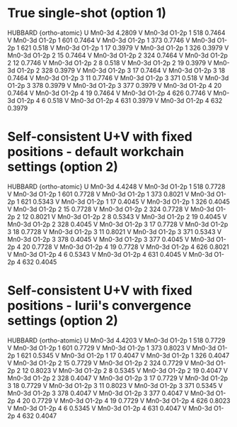# True single-shot (option 1)

HUBBARD {ortho-atomic}
 U Mn0-3d 4.2809
 V Mn0-3d O1-2p 1 518 0.7464
 V Mn0-3d O1-2p 1 601 0.7464
 V Mn0-3d O1-2p 1 373 0.7746
 V Mn0-3d O1-2p 1 621 0.518
 V Mn0-3d O1-2p 1 17 0.3979
 V Mn0-3d O1-2p 1 326 0.3979
 V Mn0-3d O1-2p 2 15 0.7464
 V Mn0-3d O1-2p 2 324 0.7464
 V Mn0-3d O1-2p 2 12 0.7746
 V Mn0-3d O1-2p 2 8 0.518
 V Mn0-3d O1-2p 2 19 0.3979
 V Mn0-3d O1-2p 2 328 0.3979
 V Mn0-3d O1-2p 3 17 0.7464
 V Mn0-3d O1-2p 3 18 0.7464
 V Mn0-3d O1-2p 3 11 0.7746
 V Mn0-3d O1-2p 3 371 0.518
 V Mn0-3d O1-2p 3 378 0.3979
 V Mn0-3d O1-2p 3 377 0.3979
 V Mn0-3d O1-2p 4 20 0.7464
 V Mn0-3d O1-2p 4 19 0.7464
 V Mn0-3d O1-2p 4 626 0.7746
 V Mn0-3d O1-2p 4 6 0.518
 V Mn0-3d O1-2p 4 631 0.3979
 V Mn0-3d O1-2p 4 632 0.3979

# Self-consistent U+V with fixed positions - default workchain settings (option 2)

HUBBARD {ortho-atomic}
 U Mn0-3d 4.4248
 V Mn0-3d O1-2p 1 518 0.7728
 V Mn0-3d O1-2p 1 601 0.7728
 V Mn0-3d O1-2p 1 373 0.8021
 V Mn0-3d O1-2p 1 621 0.5343
 V Mn0-3d O1-2p 1 17 0.4045
 V Mn0-3d O1-2p 1 326 0.4045
 V Mn0-3d O1-2p 2 15 0.7728
 V Mn0-3d O1-2p 2 324 0.7728
 V Mn0-3d O1-2p 2 12 0.8021
 V Mn0-3d O1-2p 2 8 0.5343
 V Mn0-3d O1-2p 2 19 0.4045
 V Mn0-3d O1-2p 2 328 0.4045
 V Mn0-3d O1-2p 3 17 0.7728
 V Mn0-3d O1-2p 3 18 0.7728
 V Mn0-3d O1-2p 3 11 0.8021
 V Mn0-3d O1-2p 3 371 0.5343
 V Mn0-3d O1-2p 3 378 0.4045
 V Mn0-3d O1-2p 3 377 0.4045
 V Mn0-3d O1-2p 4 20 0.7728
 V Mn0-3d O1-2p 4 19 0.7728
 V Mn0-3d O1-2p 4 626 0.8021
 V Mn0-3d O1-2p 4 6 0.5343
 V Mn0-3d O1-2p 4 631 0.4045
 V Mn0-3d O1-2p 4 632 0.4045

# Self-consistent U+V with fixed positions - Iurii's convergence settings (option 2)

HUBBARD {ortho-atomic}
 U Mn0-3d 4.4203
 V Mn0-3d O1-2p 1 518 0.7729
 V Mn0-3d O1-2p 1 601 0.7729
 V Mn0-3d O1-2p 1 373 0.8023
 V Mn0-3d O1-2p 1 621 0.5345
 V Mn0-3d O1-2p 1 17 0.4047
 V Mn0-3d O1-2p 1 326 0.4047
 V Mn0-3d O1-2p 2 15 0.7729
 V Mn0-3d O1-2p 2 324 0.7729
 V Mn0-3d O1-2p 2 12 0.8023
 V Mn0-3d O1-2p 2 8 0.5345
 V Mn0-3d O1-2p 2 19 0.4047
 V Mn0-3d O1-2p 2 328 0.4047
 V Mn0-3d O1-2p 3 17 0.7729
 V Mn0-3d O1-2p 3 18 0.7729
 V Mn0-3d O1-2p 3 11 0.8023
 V Mn0-3d O1-2p 3 371 0.5345
 V Mn0-3d O1-2p 3 378 0.4047
 V Mn0-3d O1-2p 3 377 0.4047
 V Mn0-3d O1-2p 4 20 0.7729
 V Mn0-3d O1-2p 4 19 0.7729
 V Mn0-3d O1-2p 4 626 0.8023
 V Mn0-3d O1-2p 4 6 0.5345
 V Mn0-3d O1-2p 4 631 0.4047
 V Mn0-3d O1-2p 4 632 0.4047
